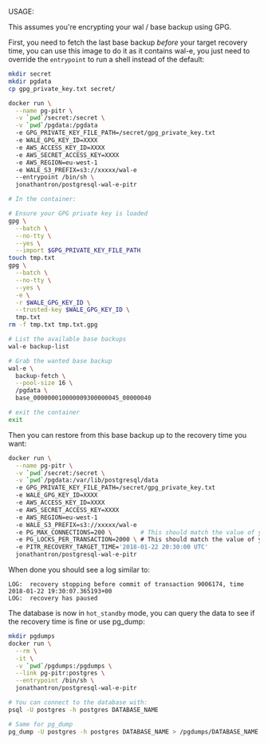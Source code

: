 USAGE:

This assumes you're encrypting your wal / base backup using GPG.

First, you need to fetch the last base backup *before* your target recovery time, you can use this image to do it as it contains wal-e, you just need to override the `entrypoint` to run a shell instead of the default:

```bash
mkdir secret
mkdir pgdata
cp gpg_private_key.txt secret/

docker run \
  --name pg-pitr \
  -v `pwd`/secret:/secret \
  -v `pwd`/pgdata:/pgdata
  -e GPG_PRIVATE_KEY_FILE_PATH=/secret/gpg_private_key.txt
  -e WALE_GPG_KEY_ID=XXXX
  -e AWS_ACCESS_KEY_ID=XXXX
  -e AWS_SECRET_ACCESS_KEY=XXXX
  -e AWS_REGION=eu-west-1
  -e WALE_S3_PREFIX=s3://xxxxx/wal-e
  --entrypoint /bin/sh \
  jonathantron/postgresql-wal-e-pitr

# In the container:

# Ensure your GPG private key is loaded
gpg \
  --batch \
  --no-tty \
  --yes \
  --import $GPG_PRIVATE_KEY_FILE_PATH
touch tmp.txt
gpg \
  --batch \
  --no-tty \
  --yes \
  -e \
  -r $WALE_GPG_KEY_ID \
  --trusted-key $WALE_GPG_KEY_ID \
  tmp.txt
rm -f tmp.txt tmp.txt.gpg

# List the available base backups
wal-e backup-list

# Grab the wanted base backup
wal-e \
  backup-fetch \
  --pool-size 16 \
  /pgdata \
  base_000000010000009300000045_00000040

# exit the container
exit
```

Then you can restore from this base backup up to the recovery time you want:

```bash
docker run \
  --name pg-pitr \
  -v `pwd`/secret:/secret \
  -v `pwd`/pgdata:/var/lib/postgresql/data
  -e GPG_PRIVATE_KEY_FILE_PATH=/secret/gpg_private_key.txt
  -e WALE_GPG_KEY_ID=XXXX
  -e AWS_ACCESS_KEY_ID=XXXX
  -e AWS_SECRET_ACCESS_KEY=XXXX
  -e AWS_REGION=eu-west-1
  -e WALE_S3_PREFIX=s3://xxxxx/wal-e
  -e PG_MAX_CONNECTIONS=200 \        # This should match the value of your database at the base backup time
  -e PG_LOCKS_PER_TRANSACTION=2000 \ # This should match the value of your database at the base backup time
  -e PITR_RECOVERY_TARGET_TIME='2018-01-22 20:30:00 UTC'
  jonathantron/postgresql-wal-e-pitr
```

When done you should see a log similar to:

```
LOG:  recovery stopping before commit of transaction 9006174, time 2018-01-22 19:30:07.365193+00
LOG:  recovery has paused
```

The database is now in `hot_standby` mode, you can query the data to see if the recovery time is fine or use pg_dump:

```bash
mkdir pgdumps
docker run \
  --rm \
  -it \
  -v `pwd`/pgdumps:/pgdumps \
  --link pg-pitr:postgres \
  --entrypoint /bin/sh \
  jonathantron/postgresql-wal-e-pitr

# You can connect to the database with:
psql -U postgres -h postgres DATABASE_NAME

# Same for pg_dump
pg_dump -U postgres -h postgres DATABASE_NAME > /pgdumps/DATABASE_NAME.sql
```
